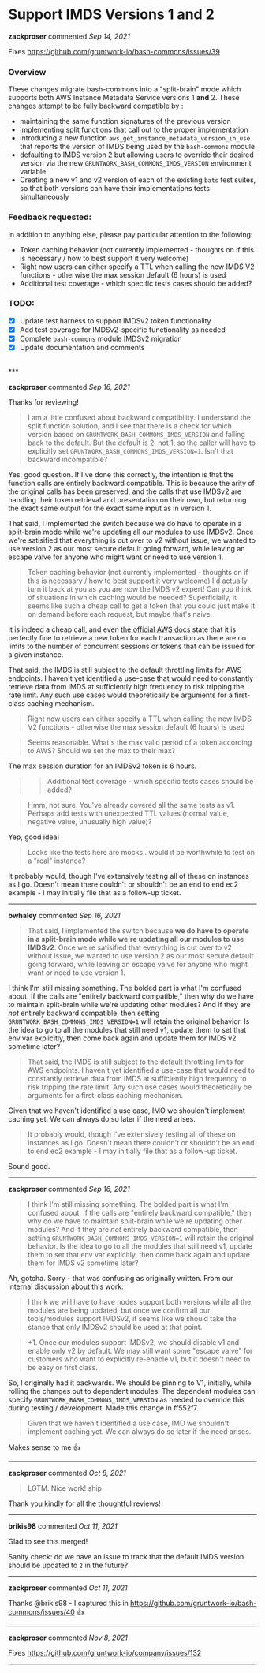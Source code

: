 # Support IMDS Versions 1 and 2

**zackproser** commented *Sep 14, 2021*

Fixes https://github.com/gruntwork-io/bash-commons/issues/39

### Overview

These changes migrate bash-commons into a "split-brain" mode which supports both AWS Instance Metadata Service versions 1 **and** 2. These changes attempt to be fully backward compatible by :

* maintaining the same function signatures of the previous version 
* implementing split functions that call out to the proper implementation
* introducing a new function `aws_get_instance_metadata_version_in_use` that reports the version of IMDS being used by the `bash-commons` module
* defaulting to IMDS version 2 but allowing users to override their desired version via the new `GRUNTWORK_BASH_COMMONS_IMDS_VERSION` environment variable
* Creating a new v1 and v2 version of each of the existing `bats` test suites, so that both versions can have their implementations tests simultaneously

### Feedback requested: 
In addition to anything else, please pay particular attention to the following: 
* Token caching behavior (not currently implemented - thoughts on if this is necessary / how to best support it very welcome)
* Right now users can either specify a TTL when calling the new IMDS V2 functions - otherwise the max session default (6 hours) is used
* Additional test coverage - which specific tests cases should be added?

### TODO: 

- [x] Update test harness to support IMDSv2 token functionality 
- [x] Add test coverage for IMDSv2-specific functionality as needed
- [x] Complete `bash-commons` module IMDSv2 migration 
- [x] Update documentation and comments 
<br />
***


**zackproser** commented *Sep 16, 2021*

Thanks for reviewing!

> I am a little confused about backward compatibility. I understand the split function solution, and I see that there is a check for which version based on `GRUNTWORK_BASH_COMMONS_IMDS_VERSION` and falling back to the default. But the default is 2, not 1, so the caller will have to explicitly set `GRUNTWORK_BASH_COMMONS_IMDS_VERSION=1`. Isn't that backward incompatible?

Yes, good question. If I've done this correctly, the intention is that the function calls are entirely backward compatible. This is because the arity of the original calls has been preserved, and the calls that use IMDSv2 are handling their token retrieval and presentation on their own, but returning the exact same output for the exact same input as in version 1. 

That said, I implemented the switch because we do have to operate in a split-brain mode while we're updating all our modules to use IMDSv2. Once we're satisified that everything is cut over to v2 without issue, we wanted to use version 2 as our most secure default going forward, while leaving an escape valve for anyone who might want or need to use version 1.  

> Token caching behavior (not currently implemented - thoughts on if this is necessary / how to best support it very welcome) 
> I'd actually turn it back at you as you are now the IMDS v2 expert! Can you think of situations in which caching would be needed? Superficially, it seems like such a cheap call to get a token that you could just make it on demand before each request, but maybe that's naive.

It is indeed a cheap call, and even [the official AWS docs](https://docs.aws.amazon.com/AWSEC2/latest/UserGuide/configuring-instance-metadata-service.html) state that it is perfectly fine to retrieve a new token for each transaction as there are no limits to the number of concurrent sessions or tokens that can be issued for a given instance. 

That said, the IMDS is still subject to the default throttling limits for AWS endpoints. I haven't yet identified a use-case that would need to constantly retrieve data from IMDS at sufficiently high frequency to risk tripping the rate limit. Any such use cases would theoretically be arguments for a first-class caching mechanism. 

> Right now users can either specify a TTL when calling the new IMDS V2 functions - otherwise the max session default (6 hours) is used

> Seems reasonable. What's the max valid period of a token according to AWS? Should we set the max to their max?

The max session duration for an IMDSv2 token is 6 hours. 

> > Additional test coverage - which specific tests cases should be added?
 
> Hmm, not sure. You've already covered all the same tests as v1. Perhaps add tests with unexpected TTL values (normal value, negative value, unusually high value)?

Yep, good idea!

> Looks like the tests here are mocks.. would it be worthwhile to test on a "real" instance?

It probably would, though I've extensively testing all of these on instances as I go. Doesn't mean there couldn't or shouldn't be an end to end ec2 example - I may initially file that as a follow-up ticket. 

***

**bwhaley** commented *Sep 16, 2021*

> That said, I implemented the switch because **we do have to operate in a split-brain mode while we're updating all our modules to use IMDSv2**. Once we're satisified that everything is cut over to v2 without issue, we wanted to use version 2 as our most secure default going forward, while leaving an escape valve for anyone who might want or need to use version 1.

I think I'm still missing something. The bolded part is what I'm confused about. If the calls are "entirely backward compatible," then why do we have to maintain split-brain while we're updating other modules? And if they are _not_ entirely backward compatible, then setting `GRUNTWORK_BASH_COMMONS_IMDS_VERSION=1` will retain the original behavior. Is the idea to go to all the modules that still need v1, update them to set that env var explicitly, then come back again and update them for IMDS v2 sometime later?

> That said, the IMDS is still subject to the default throttling limits for AWS endpoints. I haven't yet identified a use-case that would need to constantly retrieve data from IMDS at sufficiently high frequency to risk tripping the rate limit. Any such use cases would theoretically be arguments for a first-class caching mechanism.

Given that we haven't identified a use case, IMO we shouldn't implement caching yet. We can always do so later if the need arises.

> It probably would, though I've extensively testing all of these on instances as I go. Doesn't mean there couldn't or shouldn't be an end to end ec2 example - I may initially file that as a follow-up ticket.

Sound good. 
***

**zackproser** commented *Sep 16, 2021*

> I think I'm still missing something. The bolded part is what I'm confused about. If the calls are "entirely backward compatible," then why do we have to maintain split-brain while we're updating other modules? And if they are _not_ entirely backward compatible, then setting `GRUNTWORK_BASH_COMMONS_IMDS_VERSION=1` will retain the original behavior. Is the idea to go to all the modules that still need v1, update them to set that env var explicitly, then come back again and update them for IMDS v2 sometime later?

Ah, gotcha. Sorry - that was confusing as originally written. From our internal discussion about this work: 

> I think we will have to have nodes support both versions while all the modules are being updated, but once we confirm all our tools/modules support IMDSv2, it seems like we should take the stance that only IMDSv2 should be used at that point.

> +1. Once our modules support IMDSv2, we should disable v1 and enable only v2 by default. We may still want some "escape valve" for customers who want to explicitly re-enable v1, but it doesn't need to be easy or first class.

So, I originally had it backwards. We should be pinning to V1, initially, while rolling the changes out  to dependent modules. The dependent modules can specify `GRUNTWORK_BASH_COMMONS_IMDS_VERSION` as needed to override this during testing / development. Made this change in ff552f7.

> Given that we haven't identified a use case, IMO we shouldn't implement caching yet. We can always do so later if the need arises.

Makes sense to me :+1: 

***

**zackproser** commented *Oct 8, 2021*

> LGTM. Nice work! ship

Thank you kindly for all the thoughtful reviews!
***

**brikis98** commented *Oct 11, 2021*

Glad to see this merged!

Sanity check: do we have an issue to track that the default IMDS version should be updated to `2` in the future?
***

**zackproser** commented *Oct 11, 2021*

Thanks @brikis98 - I captured this in https://github.com/gruntwork-io/bash-commons/issues/40 :+1: 
***

**zackproser** commented *Nov 8, 2021*

Fixes https://github.com/gruntwork-io/company/issues/132
***

